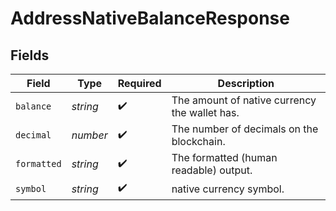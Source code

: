 # AddressNativeBalanceResponse


## Fields

| Field                                         | Type                                          | Required                                      | Description                                   |
| --------------------------------------------- | --------------------------------------------- | --------------------------------------------- | --------------------------------------------- |
| `balance`                                     | *string*                                      | :heavy_check_mark:                            | The amount of native currency the wallet has. |
| `decimal`                                     | *number*                                      | :heavy_check_mark:                            | The number of decimals on the blockchain.     |
| `formatted`                                   | *string*                                      | :heavy_check_mark:                            | The formatted (human readable) output.        |
| `symbol`                                      | *string*                                      | :heavy_check_mark:                            | native currency symbol.                       |